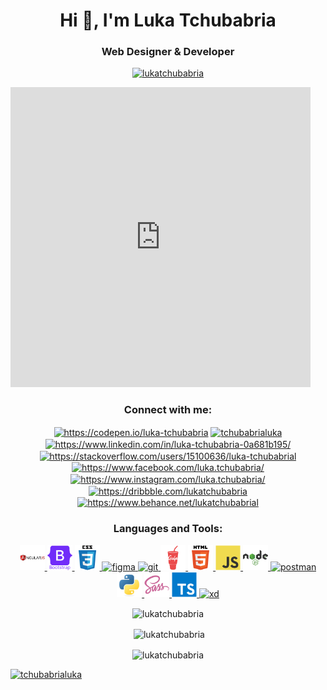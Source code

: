 <h1 align="center">Hi 👋, I'm Luka Tchubabria</h1>
<h3 align="center">Web Designer & Developer</h3>

<p align="center"> <a href="https://github.com/ryo-ma/github-profile-trophy"><img src="https://github-profile-trophy.vercel.app/?username=lukatchubabria&theme=gruvbox" alt="lukatchubabria" /></a> </p>

<iframe src="https://giphy.com/embed/hpF9R9M1PHN5e5liSx" width="480" height="480" frameBorder="0" class="giphy-embed" allowFullScreen></iframe>

<h3 align="center">Connect with me:</h3>
<p align="center">
<a href="https://codepen.io/https://codepen.io/luka-tchubabria" target="blank"><img align="center" src="https://cdn.jsdelivr.net/npm/simple-icons@3.0.1/icons/codepen.svg" alt="https://codepen.io/luka-tchubabria" height="30" width="40" /></a>
<a href="https://twitter.com/tchubabrialuka" target="blank"><img align="center" src="https://cdn.jsdelivr.net/npm/simple-icons@3.0.1/icons/twitter.svg" alt="tchubabrialuka" height="30" width="40" /></a>
<a href="https://linkedin.com/in/https://www.linkedin.com/in/luka-tchubabria-0a681b195/" target="blank"><img align="center" src="https://cdn.jsdelivr.net/npm/simple-icons@3.0.1/icons/linkedin.svg" alt="https://www.linkedin.com/in/luka-tchubabria-0a681b195/" height="30" width="40" /></a>
<a href="https://stackoverflow.com/users/https://stackoverflow.com/users/15100636/luka-tchubabrial" target="blank"><img align="center" src="https://cdn.jsdelivr.net/npm/simple-icons@3.0.1/icons/stackoverflow.svg" alt="https://stackoverflow.com/users/15100636/luka-tchubabrial" height="30" width="40" /></a>
<a href="https://fb.com/https://www.facebook.com/luka.tchubabria/" target="blank"><img align="center" src="https://cdn.jsdelivr.net/npm/simple-icons@3.0.1/icons/facebook.svg" alt="https://www.facebook.com/luka.tchubabria/" height="30" width="40" /></a>
<a href="https://instagram.com/https://www.instagram.com/luka.tchubabria/" target="blank"><img align="center" src="https://cdn.jsdelivr.net/npm/simple-icons@3.0.1/icons/instagram.svg" alt="https://www.instagram.com/luka.tchubabria/" height="30" width="40" /></a>
<a href="https://dribbble.com/https://dribbble.com/lukatchubabria" target="blank"><img align="center" src="https://cdn.jsdelivr.net/npm/simple-icons@3.0.1/icons/dribbble.svg" alt="https://dribbble.com/lukatchubabria" height="30" width="40" /></a>
<a href="https://www.behance.net/https://www.behance.net/lukatchubabrial" target="blank"><img align="center" src="https://cdn.jsdelivr.net/npm/simple-icons@3.0.1/icons/behance.svg" alt="https://www.behance.net/lukatchubabrial" height="30" width="40" /></a>
</p>

<h3 align="center">Languages and Tools:</h3>
<p align="center"> <a href="https://angular.io" target="_blank"> <img src="https://raw.githubusercontent.com/devicons/devicon/master/icons/angularjs/angularjs-original-wordmark.svg" alt="angularjs" width="40" height="40"/> </a> <a href="https://getbootstrap.com" target="_blank"> <img src="https://raw.githubusercontent.com/devicons/devicon/master/icons/bootstrap/bootstrap-plain-wordmark.svg" alt="bootstrap" width="40" height="40"/> </a> <a href="https://www.w3schools.com/css/" target="_blank"> <img src="https://raw.githubusercontent.com/devicons/devicon/master/icons/css3/css3-original-wordmark.svg" alt="css3" width="40" height="40"/> </a> <a href="https://www.figma.com/" target="_blank"> <img src="https://www.vectorlogo.zone/logos/figma/figma-icon.svg" alt="figma" width="40" height="40"/> </a> <a href="https://git-scm.com/" target="_blank"> <img src="https://www.vectorlogo.zone/logos/git-scm/git-scm-icon.svg" alt="git" width="40" height="40"/> </a> <a href="https://gulpjs.com" target="_blank"> <img src="https://raw.githubusercontent.com/devicons/devicon/master/icons/gulp/gulp-plain.svg" alt="gulp" width="40" height="40"/> </a> <a href="https://www.w3.org/html/" target="_blank"> <img src="https://raw.githubusercontent.com/devicons/devicon/master/icons/html5/html5-original-wordmark.svg" alt="html5" width="40" height="40"/> </a> <a href="https://developer.mozilla.org/en-US/docs/Web/JavaScript" target="_blank"> <img src="https://raw.githubusercontent.com/devicons/devicon/master/icons/javascript/javascript-original.svg" alt="javascript" width="40" height="40"/> </a> <a href="https://nodejs.org" target="_blank"> <img src="https://raw.githubusercontent.com/devicons/devicon/master/icons/nodejs/nodejs-original-wordmark.svg" alt="nodejs" width="40" height="40"/> </a> <a href="https://postman.com" target="_blank"> <img src="https://www.vectorlogo.zone/logos/getpostman/getpostman-icon.svg" alt="postman" width="40" height="40"/> </a> <a href="https://www.python.org" target="_blank"> <img src="https://raw.githubusercontent.com/devicons/devicon/master/icons/python/python-original.svg" alt="python" width="40" height="40"/> </a> <a href="https://sass-lang.com" target="_blank"> <img src="https://raw.githubusercontent.com/devicons/devicon/master/icons/sass/sass-original.svg" alt="sass" width="40" height="40"/> </a> <a href="https://www.typescriptlang.org/" target="_blank"> <img src="https://raw.githubusercontent.com/devicons/devicon/master/icons/typescript/typescript-original.svg" alt="typescript" width="40" height="40"/> </a> <a href="https://www.adobe.com/products/xd.html" target="_blank"> <img src="https://cdn.worldvectorlogo.com/logos/adobe-xd.svg" alt="xd" width="40" height="40"/> </a> </p>

<p align="center"><img align="center" src="https://github-readme-stats.vercel.app/api/top-langs?username=lukatchubabria&show_icons=true&theme=dark&title_color=ffffff&text_color=ffffff&bg_color=161b22&locale=en&layout=compact" alt="lukatchubabria" /></p>

<p align="center">&nbsp;<img align="center" src="https://github-readme-stats.vercel.app/api?username=lukatchubabria&show_icons=true&theme=dark&title_color=ffffff&text_color=ffffff&bg_color=161b22&locale=en" alt="lukatchubabria" /></p>

<p align="center"><img align="center" src="https://github-readme-streak-stats.herokuapp.com/?user=lukatchubabria&theme=dark" alt="lukatchubabria" /></p>

<p align="left"> <a href="https://twitter.com/tchubabrialuka" target="blank"><img src="https://img.shields.io/twitter/follow/tchubabrialuka?logo=twitter&style=for-the-badge" alt="tchubabrialuka" /></a> </p>